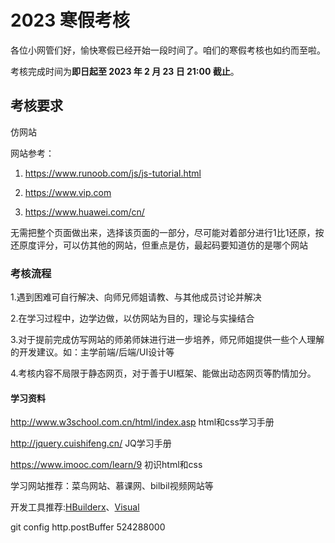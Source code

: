 
# 2023 寒假考核

各位小网管们好，愉快寒假已经开始一段时间了。咱们的寒假考核也如约而至啦。

考核完成时间为**即日起至 2023 年 2 月 23 日 21:00 截止**。

## 

## 考核要求

仿网站

网站参考：

1. https://www.runoob.com/js/js-tutorial.html

2. https://www.vip.com

3. https://www.huawei.com/cn/

无需把整个页面做出来，选择该页面的一部分，尽可能对着部分进行1比1还原，按还原度评分，可以仿其他的网站，但重点是仿，最起码要知道仿的是哪个网站

### 考核流程

1.遇到困难可自行解决、向师兄师姐请教、与其他成员讨论并解决

2.在学习过程中，边学边做，以仿网站为目的，理论与实操结合

3.对于提前完成仿写网站的师弟师妹进行进一步培养，师兄师姐提供一些个人理解的开发建议。如：主学前端/后端/UI设计等

4.考核内容不局限于静态网页，对于善于UI框架、能做出动态网页等酌情加分。

#### 学习资料

http://www.w3school.com.cn/html/index.asp  html和css学习手册

http://jquery.cuishifeng.cn/  JQ学习手册

https://www.imooc.com/learn/9  初识html和css

学习网站推荐：菜鸟网站、慕课网、bilbil视频网站等

开发工具推荐:[HBuilderx](https://www.dcloud.io/hbuilderx.html)、[Visual](https://code.visualstudio.com/)

git config http.postBuffer 524288000
